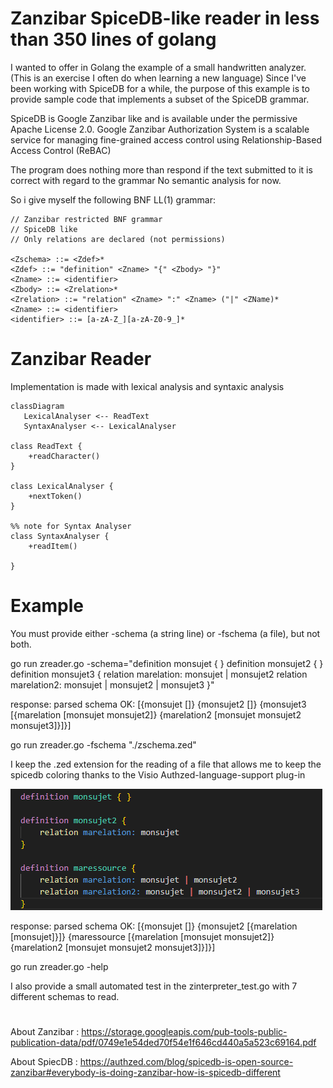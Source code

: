 # Zanzibar SpiceDB-like reader in less than 350 lines of golang

I wanted to offer in Golang the example of a small handwritten analyzer.
(This is an exercise I often do when learning a new language)
Since I've been working with SpiceDB for a while, the purpose of this example is to provide sample code that implements a subset of the SpiceDB grammar.

SpiceDB is Google Zanzibar like and is available under the permissive Apache License 2.0. 
Google Zanzibar Authorization System is a scalable service for managing fine-grained access control using Relationship-Based Access Control (ReBAC)

The program does nothing more than respond if the text submitted to it is correct with regard to the grammar
No semantic analysis for now.


So i give myself the following BNF LL(1) grammar:


```
// Zanzibar restricted BNF grammar
// SpiceDB like
// Only relations are declared (not permissions)

<Zschema> ::= <Zdef>*
<Zdef> ::= "definition" <Zname> "{" <Zbody> "}"
<Zname> ::= <identifier>
<Zbody> ::= <Zrelation>*
<Zrelation> ::= "relation" <Zname> ":" <Zname> ("|" <ZName)*
<Zname> ::= <identifier>
<identifier> ::= [a-zA-Z_][a-zA-Z0-9_]*

```

# Zanzibar Reader

Implementation is made with lexical analysis and syntaxic analysis

```mermaid
classDiagram
   LexicalAnalyser <-- ReadText
   SyntaxAnalyser <-- LexicalAnalyser
   
class ReadText {
    +readCharacter()
}

class LexicalAnalyser {
    +nextToken()
}

%% note for Syntax Analyser
class SyntaxAnalyser {
    +readItem()
    
}

```

# Example

You must provide either -schema (a string line) or -fschema (a file), but not both.

go run zreader.go -schema="definition monsujet { } definition monsujet2 { } definition monsujet3 { relation marelation: monsujet | monsujet2  relation marelation2: monsujet | monsujet2 | monsujet3  }"

response: parsed schema OK: [{monsujet []} {monsujet2 []} {monsujet3 [{marelation [monsujet monsujet2]} {marelation2 [monsujet monsujet2 monsujet3]}]}]

go run  zreader.go -fschema "./zschema.zed"

I keep the .zed extension for the reading of a file that allows me to keep the spicedb coloring thanks to the Visio Authzed-language-support plug-in

![example](./images/zschema.png)


response: parsed schema OK: [{monsujet []} {monsujet2 [{marelation [monsujet]}]} {maressource [{marelation [monsujet monsujet2]} {marelation2 [monsujet monsujet2 monsujet3]}]}]

go run zreader.go -help

I also provide a small automated test in the zinterpreter_test.go with 7 different schemas to read.

# 

About Zanzibar : https://storage.googleapis.com/pub-tools-public-publication-data/pdf/0749e1e54ded70f54e1f646cd440a5a523c69164.pdf

About SpiecDB : https://authzed.com/blog/spicedb-is-open-source-zanzibar#everybody-is-doing-zanzibar-how-is-spicedb-different

